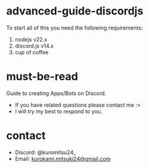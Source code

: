 # advanced-guide-discordjs
To start all of this you need the following requirements:
1. nodejs v22.x
2. discord.js v14.x
3. cup of coffee

# must-be-read
Guide to creating Apps/Bots on Discord.
- If you have related questions please contact me :>
- I will try my best to respond to you.

# contact
- Discord: @kuromitsu24_
- Email: kurokami.mitsuki24@gmail.com
